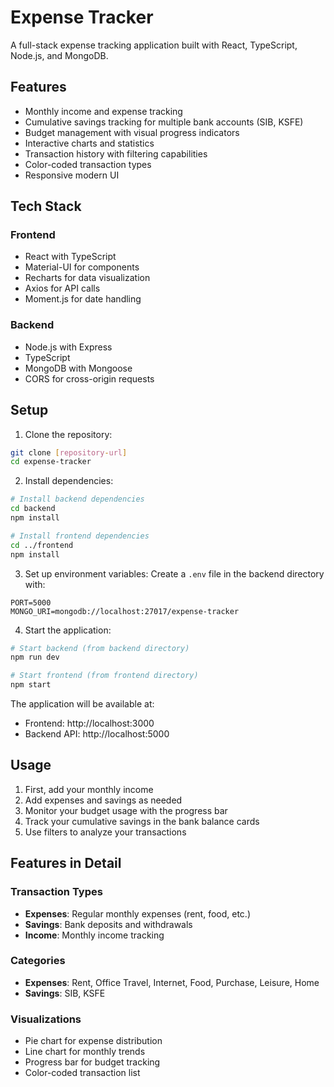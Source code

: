 # Expense Tracker

A full-stack expense tracking application built with React, TypeScript, Node.js, and MongoDB.

## Features

- Monthly income and expense tracking
- Cumulative savings tracking for multiple bank accounts (SIB, KSFE)
- Budget management with visual progress indicators
- Interactive charts and statistics
- Transaction history with filtering capabilities
- Color-coded transaction types
- Responsive modern UI

## Tech Stack

### Frontend

- React with TypeScript
- Material-UI for components
- Recharts for data visualization
- Axios for API calls
- Moment.js for date handling

### Backend

- Node.js with Express
- TypeScript
- MongoDB with Mongoose
- CORS for cross-origin requests

## Setup

1. Clone the repository:

```bash
git clone [repository-url]
cd expense-tracker
```

2. Install dependencies:

```bash
# Install backend dependencies
cd backend
npm install

# Install frontend dependencies
cd ../frontend
npm install
```

3. Set up environment variables:
   Create a `.env` file in the backend directory with:

```
PORT=5000
MONGO_URI=mongodb://localhost:27017/expense-tracker
```

4. Start the application:

```bash
# Start backend (from backend directory)
npm run dev

# Start frontend (from frontend directory)
npm start
```

The application will be available at:

- Frontend: http://localhost:3000
- Backend API: http://localhost:5000

## Usage

1. First, add your monthly income
2. Add expenses and savings as needed
3. Monitor your budget usage with the progress bar
4. Track your cumulative savings in the bank balance cards
5. Use filters to analyze your transactions

## Features in Detail

### Transaction Types

- **Expenses**: Regular monthly expenses (rent, food, etc.)
- **Savings**: Bank deposits and withdrawals
- **Income**: Monthly income tracking

### Categories

- **Expenses**: Rent, Office Travel, Internet, Food, Purchase, Leisure, Home
- **Savings**: SIB, KSFE

### Visualizations

- Pie chart for expense distribution
- Line chart for monthly trends
- Progress bar for budget tracking
- Color-coded transaction list
